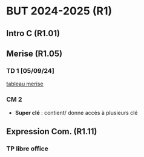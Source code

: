 
# BUT 2024-2025 (R1)

## Intro C (R1.01)

## Merise (R1.05)

### TD 1 [05/09/24]

[tableau merise](./merise/merise.ods)


### CM 2

 - **Super clé** : contient/ donne accès à plusieurs clé


## Expression Com. (R1.11)
 
### TP libre office
<!--stackedit_data:
eyJoaXN0b3J5IjpbMTYyMjkzMzAzNiwtMTY3MjkxMTM3NCwxNz
IzNTcxOTg0LC03NzU5MzY5ODQsLTM5NjU5NzA1NCwtMTQ5NDk1
MDM5MiwzMTI4OTk4ODYsMTAxNjU1NTU5OV19
-->